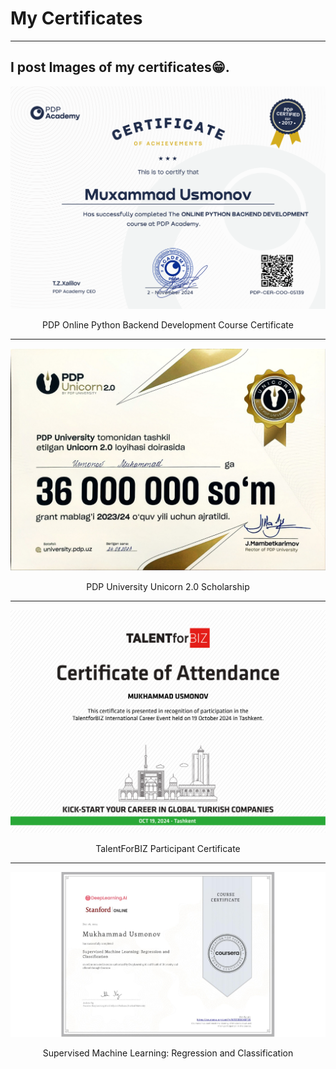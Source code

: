 # My Certificates
---
I post Images of my certificates😁.
---
![Python Backend Developer Certificate](https://github.com/ameer611/my_certificates/blob/main/MuxammadUsmonovad0dd5bc-dffe-4ec5-a3c3-3fb851bd57b1.png)
<p style="text-align:center">PDP Online Python Backend Development Course Certificate</p>

---

![Unicorn 2.0 certificate](https://github.com/ameer611/my_certificates/blob/main/Unicorn%20_2.0_certificates_page-0001.jpg)
<p style="text-align:center">PDP University Unicorn 2.0 Scholarship </p>

---

![TalentForBiz certificate](https://github.com/ameer611/my_certificates/blob/main/MUKHAMMAD%20USMONOV.jpg)
<p style="text-align:center">TalentForBIZ Participant Certificate</p>

---
![Coursera certificate](https://github.com/ameer611/my_certificates/blob/main/CERTIFICATE_LANDING_PAGE~WR35BD0XMF35.jpeg)
<p style="text-align:center">Supervised Machine Learning: Regression and Classification </p>
